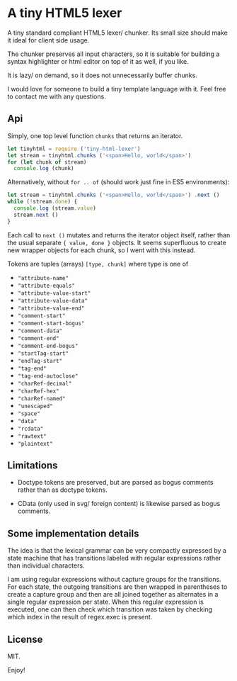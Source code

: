 A tiny HTML5 lexer 
==================

A tiny standard compliant HTML5 lexer/ chunker. 
Its small size should make it ideal for client side usage. 

The chunker preserves all input characters, so it is suitable for building 
a syntax highlighter or html editor on top of it as well, if you like. 

It is lazy/ on demand, so it does not unnecessarily buffer chunks. 

I would love for someone to build a tiny template language with it. 
Feel free to contact me with any questions. 


Api
---

Simply, one top level function `chunks` that returns an iterator.

```javascript
let tinyhtml = require ('tiny-html-lexer')
let stream = tinyhtml.chunks ('<span>Hello, world</span>')
for (let chunk of stream)
  console.log (chunk)
```

Alternatively, without `for .. of`
(should work just fine in ES5 environments):

```javascript
let stream = tinyhtml.chunks ('<span>Hello, world</span>') .next ()
while (!stream.done) {
  console.log (stream.value)
  stream.next ()
}
```

Each call to `next ()` mutates and returns the iterator object itself, 
rather than the usual separate `{ value, done }` objects. It seems superfluous 
to create new wrapper objects for each chunk, so I went with this instead. 

Tokens are tuples (arrays) `[type, chunk]` where type is one of

- `"attribute-name"`
- `"attribute-equals"`
- `"attribute-value-start"`
- `"attribute-value-data"`
- `"attribute-value-end"`
- `"comment-start"`
- `"comment-start-bogus"`
- `"comment-data"`
- `"comment-end"`
- `"comment-end-bogus"`
- `"startTag-start"`
- `"endTag-start"`
- `"tag-end"`
- `"tag-end-autoclose"`
- `"charRef-decimal"`
- `"charRef-hex"`
- `"charRef-named"`
- `"unescaped"`
- `"space"`
- `"data"`
- `"rcdata"`
- `"rawtext"`
- `"plaintext"`


Limitations
-----------

- Doctype tokens are preserved, but are parsed as bogus comments
rather than as doctype tokens. 

- CData (only used in svg/ foreign content) is likewise parsed as 
bogus comments. 
 

Some implementation details
---------------------------

The idea is that the lexical grammar can be very compactly expressed by
a state machine that has transitions labeled with regular expressions
rather than individual characters. 

I am using regular expressions without capture groups for the transitions. 
For each state, the outgoing transitions are then wrapped in parentheses to 
create a capture group and then are all joined together as alternates in
a single regular expression per state. When this regular expression is 
executed, one can then check which transition was taken by checking which
index in the result of regex.exec is present. 


License
-----------

MIT. 

Enjoy!
